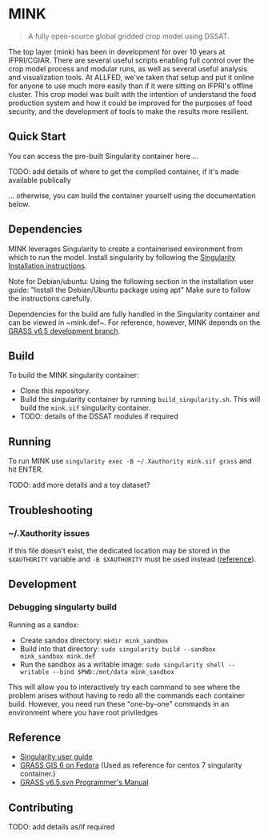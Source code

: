 # MINK

> A fully open-source global gridded crop model using DSSAT.

The top layer (mink) has been in development for over 10 years at IFPRI/CGIAR. There are several useful scripts enabling full control over the crop model process and modular runs, as well as several useful analysis and visualization tools. At ALLFED, we've taken that setup and put it online for anyone to use much more easily than if it were sitting on IFPRI's offline cluster. This crop model was built with the intention of understand the food production system and how it could be improved for the purposes of food security, and the development of tools to make the results more resilient.

## Quick Start

You can access the pre-built Singularity container here ...

TODO: add details of where to get the complied container, if it's made available publically

... otherwise, you can build the container yourself using the documentation below.

## Dependencies

MINK leverages Singularity to create a containerised environment from which to run the model.
Install singularity by following the [Singularity Installation instructions](https://sylabs.io/guides/3.0/user-guide/installation.html).

Note for Debian/ubuntu:  Using the following section in the installation user guide:
"Install the Debian/Ubuntu package using apt"
Make sure to follow the instructions carefully.

Dependencies for the build are fully handled in the Singularity container and can be viewed in ~mink.def~. 
For reference, however, MINK depends on the [GRASS v6.5 development branch](https://svn.osgeo.org/grass/grass/branches/develbranch_6/).


## Build

To build the MINK singularity container:

- Clone this repository.
- Build the singularity container by running `build_singularity.sh`. This will build the `mink.sif` singularity container.
- TODO: details of the DSSAT modules if required

## Running

To run MINK use `singularity exec -B ~/.Xauthority mink.sif grass` and hit ENTER.

TODO: add more details and a toy dataset?


## Troubleshooting

### ~/.Xauthority issues

If this file doesn't exist, the dedicated location may be stored in the `$XAUTHORITY` variable and `-B $XAUTHORITY` must be used instead ([reference](https://pawseysc.github.io/singularity-containers/42-x11-gnuplot/index.html)).


## Development

### Debugging singularty build

Running as a sandox:

- Create sandox directory: `mkdir mink_sandbox`
- Build into that directory: `sudo singularity build --sandbox mink_sandbox mink.def`
- Run the sandbox as a writable image:  `sudo singularity shell --writable --bind $PWD:/mnt/data mink_sandbox`

This will allow you to interactively try each command to see where the problem arises without having to redo all the commands each container build. However, you need run these "one-by-one" commands in an environment where you have root priviledges

## Reference

- [Singularity user guide](https://sylabs.io/guides/3.5/user-guide/index.html)
- [GRASS GIS 6 on Fedora](https://grasswiki.osgeo.org/wiki/Compile_and_Install#GRASS_GIS_6_on_Fedora) (Used as reference for centos 7 singularity container.)
- [GRASS v6.5.svn Programmer's Manual](https://grass.osgeo.org/programming6/index.html) 

## Contributing

TODO: add details as/if required
